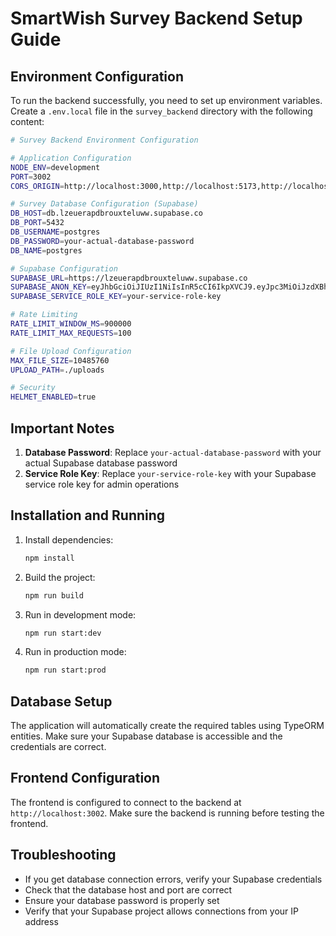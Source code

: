 # SmartWish Survey Backend Setup Guide

## Environment Configuration

To run the backend successfully, you need to set up environment variables. Create a `.env.local` file in the `survey_backend` directory with the following content:

```bash
# Survey Backend Environment Configuration

# Application Configuration
NODE_ENV=development
PORT=3002
CORS_ORIGIN=http://localhost:3000,http://localhost:5173,http://localhost:5174

# Survey Database Configuration (Supabase)
DB_HOST=db.lzeuerapdbrouxteluww.supabase.co
DB_PORT=5432
DB_USERNAME=postgres
DB_PASSWORD=your-actual-database-password
DB_NAME=postgres

# Supabase Configuration
SUPABASE_URL=https://lzeuerapdbrouxteluww.supabase.co
SUPABASE_ANON_KEY=eyJhbGciOiJIUzI1NiIsInR5cCI6IkpXVCJ9.eyJpc3MiOiJzdXBhYmFzZSIsInJlZiI6Imx6ZXVlcmFwZGJyb3V4dGVsdXd3Iiwicm9sZSI6ImFub24iLCJpYXQiOjE3NTUyNzQ1ODksImV4cCI6MjA3MDg1MDU4OX0.XSK3lQG30zEtIsP1hB9-akrTH0u9tC8eITzaWjSlKiU
SUPABASE_SERVICE_ROLE_KEY=your-service-role-key

# Rate Limiting
RATE_LIMIT_WINDOW_MS=900000
RATE_LIMIT_MAX_REQUESTS=100

# File Upload Configuration
MAX_FILE_SIZE=10485760
UPLOAD_PATH=./uploads

# Security
HELMET_ENABLED=true
```

## Important Notes

1. **Database Password**: Replace `your-actual-database-password` with your actual Supabase database password
2. **Service Role Key**: Replace `your-service-role-key` with your Supabase service role key for admin operations

## Installation and Running

1. Install dependencies:
   ```bash
   npm install
   ```

2. Build the project:
   ```bash
   npm run build
   ```

3. Run in development mode:
   ```bash
   npm run start:dev
   ```

4. Run in production mode:
   ```bash
   npm run start:prod
   ```

## Database Setup

The application will automatically create the required tables using TypeORM entities. Make sure your Supabase database is accessible and the credentials are correct.

## Frontend Configuration

The frontend is configured to connect to the backend at `http://localhost:3002`. Make sure the backend is running before testing the frontend.

## Troubleshooting

- If you get database connection errors, verify your Supabase credentials
- Check that the database host and port are correct
- Ensure your database password is properly set
- Verify that your Supabase project allows connections from your IP address

